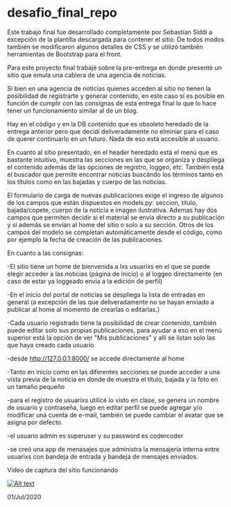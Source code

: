 # desafio_final_repo
Este trabajo final fue desarrollado completamente por Sebastian Siddi a excepción de la plantilla descargada para contener el sitio.
De todos modos también se modificaron algunos detalles de CSS y se utilizó también herramientas de Bootstrap para el front.

Para este proyecto final trabajé sobre la pre-entrega en donde presenté un sitio que emula una cablera de una agencia de noticias.

Si bien en una agencia de noticias quienes acceden al sitio no tienen la posibilidad de registrarte y generar contenido, en este caso sí es posible en función de cumplir con las consignas de esta entrega final lo que lo hace tener un funcionamiento similar al de un blog.

Hay en el código y en la DB contenido que es obsoleto heredado de la entrega anterior pero que decidí deliveradamente no elminiar para el caso de querer continuarlo en un futuro. Nada de eso está accesible al usuario.

En cuanto al sitio presentado, en el header heredado está el menú que es bastante intuitivo, muestra las secciones en las que se organiza y despliega el contenido además de las opciones de registro, loggeo, etc.
También está el buscador que permite encontrar noticias buscándo los términos tanto en los títulos como en las bajadas y cuerpo de las noticias.

El formulario de carga de nuevas publicaciones exige el ingreso de algunos de los campos que están dispuestos en models.py: seccion, titulo, bajada/copete, cuerpo de la noticia e imagen ilustrativa. Ademas hay dos campos que permiten decidir si el material se envía directo a su publicación y si además se envían al home del sitio o solo a su sección. Otros de los campos del modelo se completan automáticamente desde el código, como por ejemplo la fecha de creación de las publicaciones.

En cuanto a las consignas:

-El sitio tiene un home de bienvenida a lxs usuarixs en el que se puede elegir acceder a las noticias (página de inicio) o al loggeo directamente (en caso de estar ya loggeado envía a la edición de perfil)

-En el inicio del portal de noticias se despliega la lista de entradas en general (a excepción de las que deliveradamente no se hayan enviado a publicar al home al momento de crearlas o editarlas.)

-Cada usuario registrado tiene la posibilidad de crear contenido, también puede editar solo sus propias publicaciones, para ayudar a eso en el menú superior está la opción de ver "Mis publicaciones" y allí se listan solo las que haya creado cada usuario

-desde http://127.0.0.1:8000/ se accede directamente al home

-Tanto en inicio como en las diferentes secciones se puede acceder a una vista previa de la noticia en donde de muestra el título, bajada y la foto en un tamaño pequeño

-para el registro de usuarixs utilicé lo visto en clase, se genera un nombre de usuario y contraseña, luego en editar perfil se puede agregar y/o modificar una cuenta de e-mail, también se puede cambiar el avatar que se asigna por defecto.

-el usuario admin es superuser y su password es codercoder

-se creó una app de menasajes que administra la mensajería interna entre usuarixs con bandeja de entrada y bandeja de mensajes enviados.

Video de captura del sitio funcionando

[![Alt text](https://img.youtube.com/vi/1JpqgLZHccw/0.jpg)](https://www.youtube.com/watch?v=1JpqgLZHccw)


01/Jul/2020




